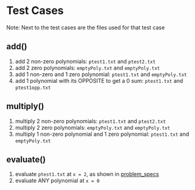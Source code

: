 # Test Cases

Note: Next to the test cases are the files used for that test case

## add()

1. add 2 non-zero polynomials: `ptest1.txt` and `ptest2.txt`
2. add 2 zero polynomials: `emptyPoly.txt` and `emptyPoly.txt`
3. add 1 non-zero and 1 zero polynomial: `ptest1.txt` and `emptyPoly.txt`
4. add 1 polynomial with its OPPOSITE to get a 0 sum: `ptest1.txt` and `ptest1opp.txt`

## multiply()

1. multiply 2 non-zero polynomials: `ptest1.txt` and `ptest2.txt`
2. multiply 2 zero polynomials: `emptyPoly.txt` and `emptyPoly.txt`
3. multiply 1 non-zero polynomial and 1 zero polynomial: `ptest1.txt` and `emptyPoly.txt`

## evaluate()

1. evaluate `ptest1.txt` at `x = 2`, as shown in [problem_specs](https://github.com/urvishp13/Polynomial/blob/main/docs/problem_specs.pdf)
2. evaluate ANY polynomial at `x = 0`